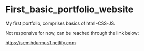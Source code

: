 # First_basic_portfolio_website
My first portfolio, comprises basics of html-CSS-JS.

Not responsive for now, can be reached through the link below:

https://semihdurmus1.netlify.com
